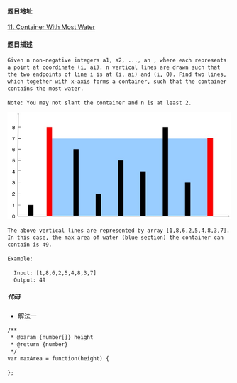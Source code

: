 #### 题目地址
[11. Container With Most Water](https://leetcode.com/problems/container-with-most-water/)
#### 题目描述
```
Given n non-negative integers a1, a2, ..., an , where each represents a point at coordinate (i, ai). n vertical lines are drawn such that the two endpoints of line i is at (i, ai) and (i, 0). Find two lines, which together with x-axis forms a container, such that the container contains the most water.

Note: You may not slant the container and n is at least 2.

```
![1](../../assets/array/2020-07-20/1.jpg)
```
The above vertical lines are represented by array [1,8,6,2,5,4,8,3,7]. In this case, the max area of water (blue section) the container can contain is 49.

Example:

  Input: [1,8,6,2,5,4,8,3,7]
  Output: 49
```

##### 代码

- 解法一
```
/**
 * @param {number[]} height
 * @return {number}
 */
var maxArea = function(height) {
    
};
```
